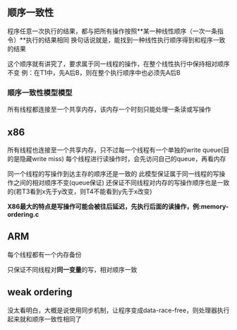 ## 顺序一致性
程序任意一次执行的结果，都与把所有操作按照**某一种线性顺序（一次一条指令）**执行的结果相同
换句话说就是，能找到一种线性执行顺序得到和程序一致的结果

这个顺序就有讲究了，要求属于同一线程的操作，在整个线性执行中保持相对顺序不变
例：在T1中，先A后B，则在整个执行顺序中也必须先A后B

### 顺序一致性模型模型
所有线程都连接至一个共享内存，该内存一个时刻只能处理一条读或写操作

## x86
所有线程也连接至一个共享内存，只不过每一个线程有一个单独的write queue(目的是隐藏write miss)
每个线程进行读操作时，会先访问自己的queue，再看内存

同一个线程的写操作到达主存的顺序还是一致的
此模型保证属于同一线程的写操作之间的相对顺序不变(queue保证)
还保证不同线程对内存的写操作顺序也是一致的(若T3看到x先于y改变，则T4不能看到y先于x改变)

**X86最大的特点是写操作可能会被往后延迟，先执行后面的读操作，例:memory-ordering.c**

## ARM
每个线程都有一个内存备份

只保证不同线程对**同一变量**的写，相对顺序一致

## weak ordering
没太看明白，大概是说使用同步机制，让程序变成data-race-free，则处理器执行起来就和顺序一致性相同了
